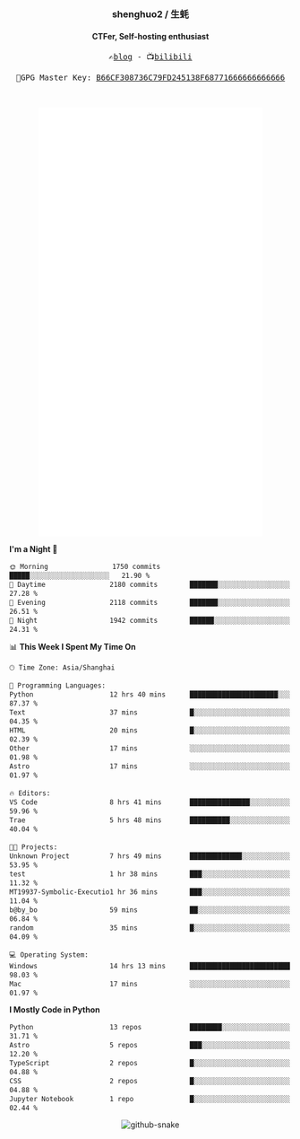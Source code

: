 <h3 align="center"> shenghuo2 / 生蚝 </h3>
<h4 align="center" >CTFer, Self-hosting enthusiast</h3>


<p align="center">
  <samp>
    ✍️<a href="https://blog.shenghuo2.top/">blog</a> -
    📺<a href="https://space.bilibili.com/85894935">bilibili</a>
  </samp>
</p>
<p align="center">
  <samp>
     🔐GPG Master Key: <a align="center" href="https://github.com/shenghuo2.gpg">B66CF308736C79FD245138F68771666666666666</a>
  </samp>
</p>
<br>
<p align="center">
  <a href="https://github.com/shenghuo2">
    <img width="400" align="top" src="https://github.com/shenghuo2/shenghuo2/blob/main/metrics.left.svg" />
  </a>
  <a href="https://github.com/shenghuo2">
    <img width="400" align="top" src="https://github.com/shenghuo2/shenghuo2/blob/main/metrics.right.svg" />
  </a>
</p>


<!--START_SECTION:waka-->
**I'm a Night 🦉** 

```text
🌞 Morning                1750 commits        █████░░░░░░░░░░░░░░░░░░░░   21.90 % 
🌆 Daytime                2180 commits        ███████░░░░░░░░░░░░░░░░░░   27.28 % 
🌃 Evening                2118 commits        ███████░░░░░░░░░░░░░░░░░░   26.51 % 
🌙 Night                  1942 commits        ██████░░░░░░░░░░░░░░░░░░░   24.31 % 
```


📊 **This Week I Spent My Time On** 

```text
🕑︎ Time Zone: Asia/Shanghai

💬 Programming Languages: 
Python                   12 hrs 40 mins      ██████████████████████░░░   87.37 % 
Text                     37 mins             █░░░░░░░░░░░░░░░░░░░░░░░░   04.35 % 
HTML                     20 mins             █░░░░░░░░░░░░░░░░░░░░░░░░   02.39 % 
Other                    17 mins             ░░░░░░░░░░░░░░░░░░░░░░░░░   01.98 % 
Astro                    17 mins             ░░░░░░░░░░░░░░░░░░░░░░░░░   01.97 % 

🔥 Editors: 
VS Code                  8 hrs 41 mins       ███████████████░░░░░░░░░░   59.96 % 
Trae                     5 hrs 48 mins       ██████████░░░░░░░░░░░░░░░   40.04 % 

🐱‍💻 Projects: 
Unknown Project          7 hrs 49 mins       █████████████░░░░░░░░░░░░   53.95 % 
test                     1 hr 38 mins        ███░░░░░░░░░░░░░░░░░░░░░░   11.32 % 
MT19937-Symbolic-Executio1 hr 36 mins        ███░░░░░░░░░░░░░░░░░░░░░░   11.04 % 
b@by_bo                  59 mins             ██░░░░░░░░░░░░░░░░░░░░░░░   06.84 % 
random                   35 mins             █░░░░░░░░░░░░░░░░░░░░░░░░   04.09 % 

💻 Operating System: 
Windows                  14 hrs 13 mins      █████████████████████████   98.03 % 
Mac                      17 mins             ░░░░░░░░░░░░░░░░░░░░░░░░░   01.97 % 
```

**I Mostly Code in Python** 

```text
Python                   13 repos            ████████░░░░░░░░░░░░░░░░░   31.71 % 
Astro                    5 repos             ███░░░░░░░░░░░░░░░░░░░░░░   12.20 % 
TypeScript               2 repos             █░░░░░░░░░░░░░░░░░░░░░░░░   04.88 % 
CSS                      2 repos             █░░░░░░░░░░░░░░░░░░░░░░░░   04.88 % 
Jupyter Notebook         1 repo              █░░░░░░░░░░░░░░░░░░░░░░░░   02.44 % 
```




<!--END_SECTION:waka-->


<div align="center">
  <picture>
    <source media="(prefers-color-scheme: dark)" srcset="https://gist.githubusercontent.com/shenghuo2/bfce20b14ab0484cef03bae6e60e0b3a/raw/github-snake-dark.svg" />
    <source media="(prefers-color-scheme: light)" srcset="https://gist.githubusercontent.com/shenghuo2/bfce20b14ab0484cef03bae6e60e0b3a/raw/github-snake.svg" />
    <img alt="github-snake" src="https://gist.githubusercontent.com/shenghuo2/bfce20b14ab0484cef03bae6e60e0b3a/raw/github-snake.svg" />
  </picture>
</div>

<!--
**shenghuo2/shenghuo2** is a ✨ _special_ ✨ repository because its `README.md` (this file) appears on your GitHub profile.

Here are some ideas to get you started:

- 🔭 I’m currently working on ...
- 🌱 I’m currently learning ...
- 👯 I’m looking to collaborate on ...
- 🤔 I’m looking for help with ...
- 💬 Ask me about ...
- 📫 How to reach me: ...
- 😄 Pronouns: ...
- ⚡ Fun fact: ...
-->
